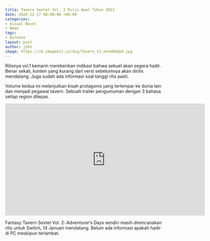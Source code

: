 ```yaml
---
title: Tavern Sextet Vol. 2 Rilis Awal Tahun 2021
date: 2020-12-17 08:00:00 +08:00
categories:
- Visual Novel
- News
tags:
- Qureate
layout: post
author: john
image: https://ik.imagekit.io/dsg/Tavern_11_eYomh64pd.jpg
---
```


Rilisnya vol.1 kemarin memberikan indikasi bahwa sekuel akan segera hadir. Benar sekali, konten yang kurang dari versi sebelumnya akan dirilis mendatang. Juga sudah ada informasi soal tanggl rilis pasti.

Volume kedua ini melanjutkan kisah protagonis yang terlempar ke dunia lain dan menjadi pegawai tavern. Sebuah trailer pengumuman dengan 3 bahasa setiap region dilepas.

<div class="embed-responsive embed-responsive-16by9"><iframe width="640" height="360" src="https://www.youtube.com/embed/Lxr3E7BE-to" frameborder="0" allow="accelerometer; autoplay; clipboard-write; encrypted-media; gyroscope; picture-in-picture" allowfullscreen></iframe></div>

Fantasy Tavern Sextet Vol. 2: Adventurer’s Days sendiri masih direncanakan rilis untuk Switch, 14 Januari mendatang. Belum ada informasi apakah hadir di PC meskipun terlambat.